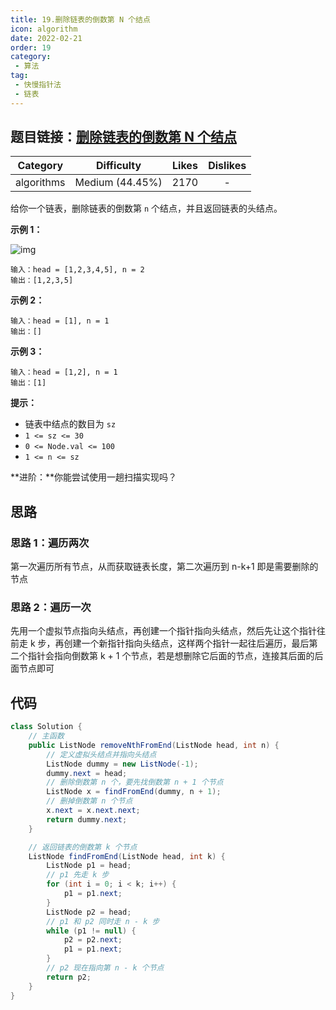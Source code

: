 ```yaml
---
title: 19.删除链表的倒数第 N 个结点
icon: algorithm
date: 2022-02-21
order: 19
category:
 - 算法
tag:
 - 快慢指针法
 - 链表
---
```


## 题目链接：[删除链表的倒数第 N 个结点](https://leetcode.cn/problems/remove-nth-node-from-end-of-list/description/)
<!-- more -->
|  Category  |   Difficulty    | Likes | Dislikes |
| :--------: | :-------------: | :---: | :------: |
| algorithms | Medium (44.45%) | 2170  |    -     |

给你一个链表，删除链表的倒数第 `n` 个结点，并且返回链表的头结点。

**示例 1：**

![img](https://assets.leetcode.com/uploads/2020/10/03/remove_ex1.jpg)

```
输入：head = [1,2,3,4,5], n = 2
输出：[1,2,3,5]
```

**示例 2：**

```
输入：head = [1], n = 1
输出：[]
```

**示例 3：**

```
输入：head = [1,2], n = 1
输出：[1]
```

**提示：**

- 链表中结点的数目为 `sz`
- `1 <= sz <= 30`
- `0 <= Node.val <= 100`
- `1 <= n <= sz`

**进阶：**你能尝试使用一趟扫描实现吗？

## 思路

### 思路 1：遍历两次

第一次遍历所有节点，从而获取链表长度，第二次遍历到 n-k+1 即是需要删除的节点

### 思路 2：遍历一次

先用一个虚拟节点指向头结点，再创建一个指针指向头结点，然后先让这个指针往前走 k 步，再创建一个新指针指向头结点，这样两个指针一起往后遍历，最后第二个指针会指向倒数第 k + 1 个节点，若是想删除它后面的节点，连接其后面的后面节点即可

## 代码

```java
class Solution {
    // 主函数
    public ListNode removeNthFromEnd(ListNode head, int n) {
        // 定义虚拟头结点并指向头结点
        ListNode dummy = new ListNode(-1);
        dummy.next = head;
        // 删除倒数第 n 个，要先找倒数第 n + 1 个节点
        ListNode x = findFromEnd(dummy, n + 1);
        // 删掉倒数第 n 个节点
        x.next = x.next.next;
        return dummy.next;
    }

    // 返回链表的倒数第 k 个节点
    ListNode findFromEnd(ListNode head, int k) {
        ListNode p1 = head;
        // p1 先走 k 步
        for (int i = 0; i < k; i++) {
            p1 = p1.next;
        }
        ListNode p2 = head;
        // p1 和 p2 同时走 n - k 步
        while (p1 != null) {
            p2 = p2.next;
            p1 = p1.next;
        }
        // p2 现在指向第 n - k 个节点
        return p2;
    }
}
```

